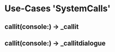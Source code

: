 Use-Cases 'SystemCalls'
=======================

callit(console:) -> _callit
---------------------------

callit(console:) -> _callitdialogue
-----------------------------------

